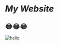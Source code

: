 # ***My Website***
## 😂😂😂

![hello](https://www.google.com/search?sca_esv=114751fe4ad266cf&sca_upv=1&rlz=1C1GCEB_enNZ1107NZ1107&q=hi+images&uds=AMwkrPth3b-LIp_CFzSvTbSnmrp6YVxpoML-vWh9hsQnBlToKj-6dCFx_KPEXMtJB0UitmscaFiMJwZ__SAPSDHl5PGZbJ_Dgzp9fK-jlnElkNqFA1c5fTGifiDU-nNg9EJ9UshCiJVv_6l-2-5aCP7ZsKEj4CnoyZFubHSj_NLpKTzlsR1P01E_J4Pctlyk0zCEoNnr6BYfXDbQilIcbJ-b6ICGhYVM1oOSyl1boIASWevuB_MqAxEm_ZDRz4KF8CaCydcRmZivZyQyARInvrOVGw55e2c-ehckDGDC1RI5gkh36aKhjUU&udm=2&prmd=isvnmbtz&sa=X&sqi=2&ved=2ahUKEwir6dvlkeaFAxVl3jgGHWBHBBUQtKgLegQIFBAB&biw=1920&bih=953&dpr=1#vhid=mwWFs13bzQaPaM&vssid=mosaic)
